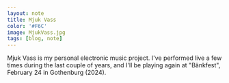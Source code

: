 ```yaml
---
layout: note
title: Mjuk Vass
color: '#F6C'
image: MjukVass.jpg
tags: [blog, note]
---
```


Mjuk Vass is my personal electronic music project. I've performed live
a few times during the last couple of years, and I'll be playing again
at "Bänkfest", February 24 in Gothenburg (2024).
